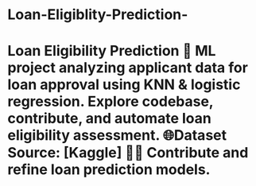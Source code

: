 # Loan-Eligiblity-Prediction-
# Loan Eligibility Prediction 🚀 ML project analyzing applicant data for loan approval using KNN &amp; logistic regression. Explore codebase, contribute, and automate loan eligibility assessment. 🌐Dataset Source: [Kaggle] 👩‍💻 Contribute and refine loan prediction models.

